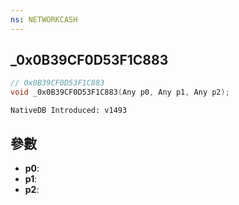 ```yaml
---
ns: NETWORKCASH
---
```

## _0x0B39CF0D53F1C883

```c
// 0x0B39CF0D53F1C883
void _0x0B39CF0D53F1C883(Any p0, Any p1, Any p2);
```

```
NativeDB Introduced: v1493
```

## 參數
* **p0**:
* **p1**:
* **p2**:
